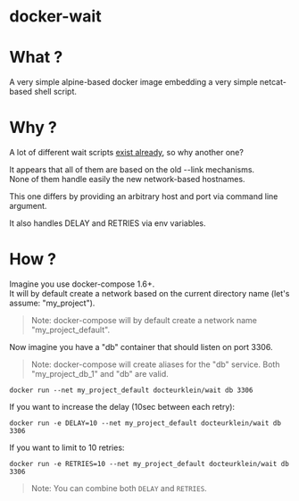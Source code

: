# docker-wait

# What ?

A very simple alpine-based docker image embedding a very simple netcat-based shell script.

# Why ?

A lot of different wait scripts [exist already](https://hub.docker.com/search/?isAutomated=0&isOfficial=0&page=1&pullCount=0&q=wait&starCount=0), so why another one?

It appears that all of them are based on the old --link mechanisms.  
None of them handle easily the new network-based hostnames.

This one differs by providing an arbitrary host and port via command line argument.

It also handles DELAY and RETRIES via env variables.

# How ?

Imagine you use docker-compose 1.6+.  
It will by default create a network based on the current directory name (let's assume: "my_project").

> Note: docker-compose will by default create a network name "my_project_default".

Now imagine you have a "db" container that should listen on port 3306.

> Note: docker-compose will create aliases for the "db" service.
> Both "my_project_db_1" and "db" are valid.

    docker run --net my_project_default docteurklein/wait db 3306

If you want to increase the delay (10sec between each retry):

    docker run -e DELAY=10 --net my_project_default docteurklein/wait db 3306

If you want to limit to 10 retries:

    docker run -e RETRIES=10 --net my_project_default docteurklein/wait db 3306


> Note: You can combine both `DELAY` and `RETRIES`.

